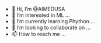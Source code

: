 - 👋 Hi, I’m @AIMEDUSA
- 👀 I’m interested in ML ...
- 🌱 I’m currently learning Phython ...
- 💞️ I’m looking to collaborate on ...
- 📫 How to reach me ...

<!---
AIMEDUSA/AIMEDUSA is a ✨ special ✨ repository because its `README.md` (this file) appears on your GitHub profile.
You can click the Preview link to take a look at your changes.
--->
